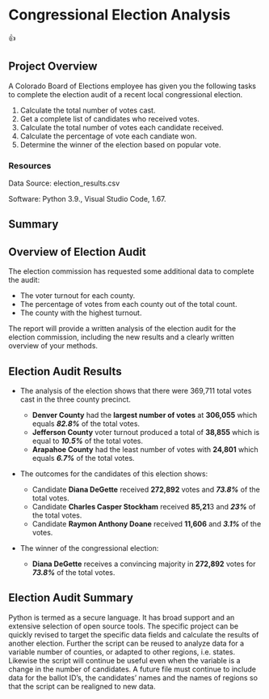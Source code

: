 # Congressional Election Analysis
:+1:
## Project Overview
A Colorado Board of Elections employee has given you the following tasks to complete the election audit of a recent local congressional election.

1. Calculate the total number of votes cast.
2. Get a complete list of candidates who received votes.
3. Calculate the total number of votes each candidate received.
4. Calculate the percentage of vote each candiate won.
5. Determine the winner of the election based on popular vote.

### Resources
Data Source: election_results.csv

Software: Python 3.9., Visual Studio Code, 1.67.

## Summary
  
## Overview of Election Audit
The election commission has requested some additional data to complete the audit:

* The voter turnout for each county.
* The percentage of votes from each county out of the total count.
* The county with the highest turnout.

The report will provide a written analysis of the election audit for the election commission, including the new results and a clearly written overview of your methods.

## Election Audit Results
* The analysis of the election shows that there were 369,711 total votes cast in the three county precinct.

  - **Denver County** had the **largest number of votes** at **306,055** which equals ***82.8%*** of the total votes.
  - **Jefferson County** voter turnout produced a total of **38,855** which is equal to ***10.5%*** of the total votes. 
  - **Arapahoe County** had the least number of votes with **24,801** which equals ***6.7%*** of the total votes.
 
* The outcomes for the candidates of this election shows:
  
  - Candidate **Diana DeGette** received **272,892** votes and ***73.8%*** of the total votes.
  - Candidate **Charles Casper Stockham** received **85,21**3 and ***23%*** of the total votes.
  - Candidate **Raymon Anthony Doane** received **11,606** and ***3.1%*** of the votes.

* The winner of the congressional election:
  
  - **Diana DeGette** receives a convincing majority in **272,892** votes for ***73.8%*** of the total votes.
 
## Election Audit Summary
Python is termed as a secure language. It has broad support and an extensive selection of open source tools. The specific project can be quickly revised to target the specific data fields and calculate the results of another election. Further the script can be reused to analyze data for a variable number of counties, or adapted to other regions, i.e. states. Likewise the script will continue be useful even when the variable is a change in the number of candidates. A future file must continue to include data for the ballot ID’s, the candidates’ names and the names of regions so that the script can be realigned to new data.

